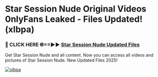 # Star Session Nude Original Videos 0nlyFans Leaked - Files Updated! (xlbpa)

<h3>🔴 CLICK HERE 🌐==►► <a href="https://tinyurl.com/52m3yx9h" rel="nofollow">Star Session Nude Updated Files</a></h3>

Get Star Session Nude and all content. Now you can access all videos and pictures of Star Session Nude. New Updated Files 2025!

[![xlbpa](https://i.imgur.com/TnHtlc8.gif)](https://tinyurl.com/52m3yx9h)
